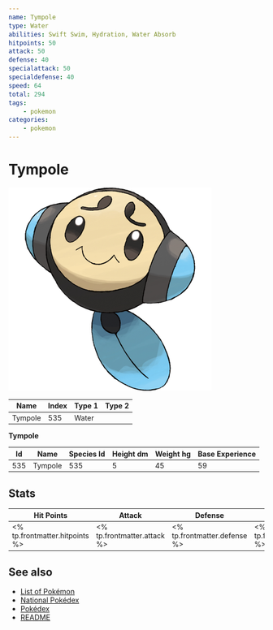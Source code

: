 ```yaml
---
name: Tympole
type: Water
abilities: Swift Swim, Hydration, Water Absorb
hitpoints: 50
attack: 50
defense: 40
specialattack: 50
specialdefense: 40
speed: 64
total: 294
tags:
    - pokemon
categories:
    - pokemon
---
```


# Tympole


![Tympole](images/535.png)

| **Name** | **Index** | **Type 1** | **Type 2** |
|----|----|----|----|
| Tympole | 535 | Water  |  |

**Tympole** 




| **Id** | **Name** | **Species Id** | **Height dm** | **Weight hg** | **Base Experience** |
|--------|----------|----------------|------------|------------|---------------------|
| 535 | Tympole | 535 | 5 | 45 | 59 |



## Stats

| **Hit Points** | **Attack** | **Defense** | **Special Attack** | **Special Defense** | **Speed** | **Total** |
|----------------|------------|-------------|--------------------|---------------------|-----------|-----------|
| <% tp.frontmatter.hitpoints %> | <% tp.frontmatter.attack %> | <% tp.frontmatter.defense %> | <% tp.frontmatter.specialattack %> | <% tp.frontmatter.specialdefense %> | <% tp.frontmatter.speed %> | <% tp.frontmatter.total %> |

## See also

- [List of Pokémon](../pokemon.md)
- [National Pokédex](../national_pokedex.md)
- [Pokédex](../pokedex.md)
- [README](../README.md)
